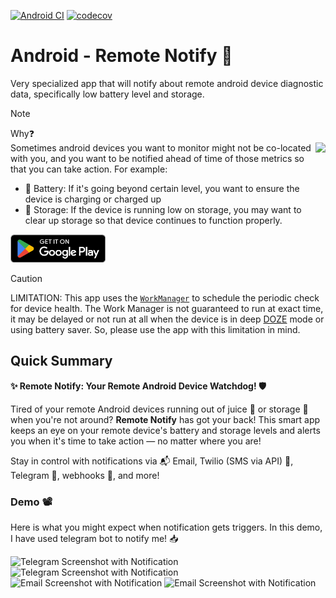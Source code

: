 [![Android CI](https://github.com/hossain-khan/android-remote-notify/actions/workflows/android.yml/badge.svg)](https://github.com/hossain-khan/android-remote-notify/actions/workflows/android.yml) [![codecov](https://codecov.io/github/hossain-khan/android-remote-notify/graph/badge.svg?token=26MHI7A8QP)](https://codecov.io/github/hossain-khan/android-remote-notify)

# Android - Remote Notify 🔔
Very specialized app that will notify about remote android device diagnostic data, specifically low battery level and storage.

> [!NOTE]  
> Why❓  
> <img src="https://github.com/user-attachments/assets/0c14f049-02fc-4184-af26-ba9a6f7e530c" height="180" align="right">
> Sometimes android devices you want to monitor might not be co-located with you, and you want to be notified ahead of time of those metrics so that you can take action. For example:
> * 🪫 Battery: If it's going beyond certain level, you want to ensure the device is charging or charged up
> * 💾 Storage: If the device is running low on storage, you may want to clear up storage so that device continues to function properly.

<a href="https://play.google.com/store/apps/details?id=dev.hossain.remotenotify&pcampaignid=web_share" target="_blank"><img src="project-resources/google-play/GetItOnGooglePlay_Badge_Web_color_English.png" height="45"></a>

> [!CAUTION]  
> LIMITATION: This app uses the [`WorkManager`](https://developer.android.com/reference/androidx/work/WorkManager) to schedule the periodic check for device health. 
> The Work Manager is not guaranteed to run at exact time, it may be delayed or not run at all when the device is in deep [DOZE](https://developer.android.com/training/monitoring-device-state/doze-standby) mode or using battery saver. 
> So, please use the app with this limitation in mind.

## Quick Summary

**✨ Remote Notify: Your Remote Android Device Watchdog! 🛡️**

Tired of your remote Android devices running out of juice 🔋 or storage 💾 when you're not around?
**Remote Notify** has got your back! This smart app keeps an eye on your remote device's battery and storage levels and alerts you when it's time to take action — no matter where you are!

Stay in control with notifications via 📬 Email, Twilio (SMS via API) 📲, Telegram 📢, webhooks 🔗, and more!

### Demo 📽️
Here is what you might expect when notification gets triggers. In this demo, I have used telegram bot to notify me! 📥

<img src="https://github.com/user-attachments/assets/0ad9c4d1-94ca-42e0-a81f-fed56bcbe959#gh-light-mode-only" width="300" alt="Telegram Screenshot with Notification"> 
<img src="https://github.com/user-attachments/assets/ae35b0f7-2c3c-4026-86f4-10c08054eb10#gh-dark-mode-only" width="300" alt="Telegram Screenshot with Notification"> 
<img src="https://github.com/user-attachments/assets/ce7dce0f-92bb-4375-8585-8a84646774a0#gh-light-mode-only" width="300" alt="Email Screenshot with Notification"> 
<img src="https://github.com/user-attachments/assets/221579a5-7078-43ef-8d59-f1c0ae2be06b#gh-dark-mode-only" width="300" alt="Email Screenshot with Notification"> 
